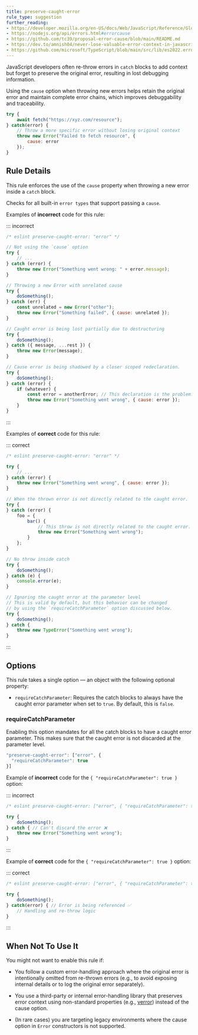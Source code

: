 ```yaml
---
title: preserve-caught-error
rule_type: suggestion
further_reading:
- https://developer.mozilla.org/en-US/docs/Web/JavaScript/Reference/Global_Objects/Error/cause
- https://nodejs.org/api/errors.html#errorcause
- https://github.com/tc39/proposal-error-cause/blob/main/README.md
- https://dev.to/amnish04/never-lose-valuable-error-context-in-javascript-3aco
- https://github.com/microsoft/TypeScript/blob/main/src/lib/es2022.error.d.ts
---
```


JavaScript developers often re-throw errors in `catch` blocks to add context but forget to preserve the original error, resulting in lost debugging information.

Using the `cause` option when throwing new errors helps retain the original error and maintain complete error chains, which improves debuggability and traceability.

```js
try {
	await fetch("https://xyz.com/resource");
} catch(error) {
	// Throw a more specific error without losing original context
	throw new Error("Failed to fetch resource", {
		cause: error
	});
}
```

## Rule Details

This rule enforces the use of the `cause` property when throwing a new error inside a `catch` block.

Checks for all built-in `error types` that support passing a `cause`.

Examples of **incorrect** code for this rule:

::: incorrect

```js
/* eslint preserve-caught-error: "error" */

// Not using the `cause` option
try {
    // ...
} catch (error) {
    throw new Error("Something went wrong: " + error.message);
}

// Throwing a new Error with unrelated cause
try {
	doSomething();
} catch (err) {
	const unrelated = new Error("other");
	throw new Error("Something failed", { cause: unrelated });
}

// Caught error is being lost partially due to destructuring
try {
	doSomething();
} catch ({ message, ...rest }) {
	throw new Error(message);
}

// Cause error is being shadowed by a closer scoped redeclaration.
try {
    doSomething();
} catch (error) {
    if (whatever) {
        const error = anotherError; // This declaration is the problem.
        throw new Error("Something went wrong", { cause: error });
    }
}
```

:::

Examples of **correct** code for this rule:

::: correct

```js
/* eslint preserve-caught-error: "error" */

try {
    // ...
} catch (error) {
    throw new Error("Something went wrong", { cause: error });
}

// When the thrown error is not directly related to the caught error.
try {
} catch (error) {
	foo = {
		bar() {
			// This throw is not directly related to the caught error.
			throw new Error("Something went wrong");
		}
	};
}

// No throw inside catch
try {
    doSomething();
} catch (e) {
    console.error(e);
}

// Ignoring the caught error at the parameter level
// This is valid by default, but this behavior can be changed
// by using the `requireCatchParameter` option discussed below.
try {
	doSomething();
} catch {
	throw new TypeError("Something went wrong");
}
```

:::

## Options

This rule takes a single option — an object with the following optional property:

- `requireCatchParameter`: Requires the catch blocks to always have the caught error parameter when set to `true`. By default, this is `false`.

### requireCatchParameter

Enabling this option mandates for all the catch blocks to have a caught error parameter. This makes sure that the caught error is not discarded at the parameter level.

```js
"preserve-caught-error": ["error", {
  "requireCatchParameter": true
}]
```

Example of **incorrect** code for the `{ "requireCatchParameter": true }` option:

::: incorrect

```js
/* eslint preserve-caught-error: ["error", { "requireCatchParameter": true }] */

try {
	doSomething();
} catch { // Can't discard the error ❌
	throw new Error("Something went wrong");
}
```

:::

Example of **correct** code for the `{ "requireCatchParameter": true }` option:

::: correct

```js
/* eslint preserve-caught-error: ["error", { "requireCatchParameter": true }] */

try {
	doSomething();
} catch(error) { // Error is being referenced ✅
	// Handling and re-throw logic
}
```

:::

## When Not To Use It

You might not want to enable this rule if:

- You follow a custom error-handling approach where the original error is intentionally omitted from re-thrown errors (e.g., to avoid exposing internal details or to log the original error separately).

- You use a third-party or internal error-handling library that preserves error context using non-standard properties (e.g., [verror](https://www.npmjs.com/package/verror)) instead of the cause option.

- (In rare cases) you are targeting legacy environments where the cause option in `Error` constructors is not supported.
